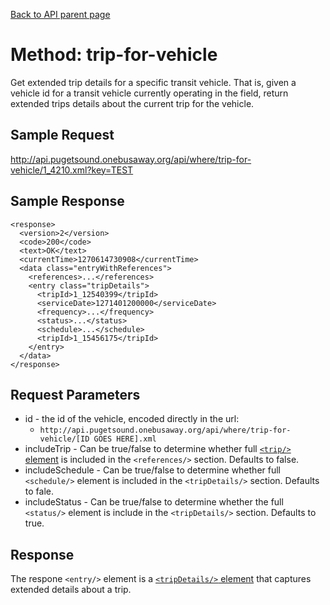 [Back to API parent page](../index.html)

# Method: trip-for-vehicle

Get extended trip details for a specific transit vehicle.  That is, given a vehicle id for a transit vehicle currently operating in the field, return extended trips details about the current trip for the vehicle.

## Sample Request

http://api.pugetsound.onebusaway.org/api/where/trip-for-vehicle/1_4210.xml?key=TEST

## Sample Response

~~~
<response>
  <version>2</version>
  <code>200</code>
  <text>OK</text>
  <currentTime>1270614730908</currentTime>
  <data class="entryWithReferences">
    <references>...</references>
    <entry class="tripDetails">
      <tripId>1_12540399</tripId>
      <serviceDate>1271401200000</serviceDate>
      <frequency>...</frequency> 
      <status>...</status>
      <schedule>...</schedule>
      <tripId>1_15456175</tripId>
    </entry>
  </data>
</response>
~~~

## Request Parameters

* id - the id of the vehicle, encoded directly in the url:
    * `http://api.pugetsound.onebusaway.org/api/where/trip-for-vehicle/[ID GOES HERE].xml`
* includeTrip - Can be true/false to determine whether full [`<trip/>` element](../elements/trip.html) is included in the `<references/>` section.  Defaults to false.
* includeSchedule - Can be true/false to determine whether full `<schedule/>` element is included in the `<tripDetails/>` section.  Defaults to fale.
* includeStatus - Can be true/false to determine whether the full `<status/>` element is include in the `<tripDetails/>` section.  Defaults to true.

## Response

The respone `<entry/>` element is a
[`<tripDetails/>` element](../elements/trip-details.html) that captures extended
details about a trip.
